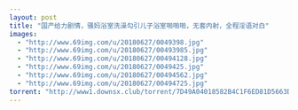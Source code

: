 ```yaml
---
layout: post
title: "国产给力剧情，骚妈浴室洗澡勾引儿子浴室啪啪啪，无套内射，全程淫语对白"
images:
  - "http://www.69img.com/u/20180627/0049398.jpg"
  - "http://www.69img.com/u/20180627/00493985.jpg"
  - "http://www.69img.com/u/20180627/00494128.jpg"
  - "http://www.69img.com/u/20180627/0049425.jpg"
  - "http://www.69img.com/u/20180627/00494562.jpg"
  - "http://www.69img.com/u/20180627/00494725.jpg"
torrent: "http://www1.downsx.club/torrent/7D49A04018582B4C1F6ED81D5663D7790D7A3852"
---
```

